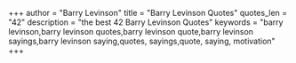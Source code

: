 +++
author = "Barry Levinson"
title = "Barry Levinson Quotes"
quotes_len = "42"
description = "the best 42 Barry Levinson Quotes"
keywords = "barry levinson,barry levinson quotes,barry levinson quote,barry levinson sayings,barry levinson saying,quotes, sayings,quote, saying, motivation"
+++
